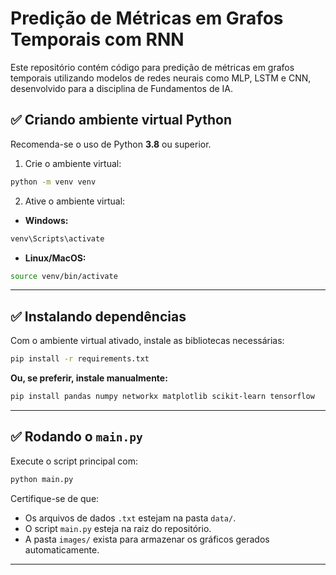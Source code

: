 
# Predição de Métricas em Grafos Temporais com RNN

Este repositório contém código para predição de métricas em grafos temporais utilizando modelos de redes neurais como MLP, LSTM e CNN, desenvolvido para a disciplina de Fundamentos de IA.

## ✅ Criando ambiente virtual Python

Recomenda-se o uso de Python **3.8** ou superior.

1. Crie o ambiente virtual:

```bash
python -m venv venv
```

2. Ative o ambiente virtual:

- **Windows:**

```bash
venv\Scripts\activate
```

- **Linux/MacOS:**

```bash
source venv/bin/activate
```

---

## ✅ Instalando dependências

Com o ambiente virtual ativado, instale as bibliotecas necessárias:

```bash
pip install -r requirements.txt
```

**Ou, se preferir, instale manualmente:**

```bash
pip install pandas numpy networkx matplotlib scikit-learn tensorflow
```

---

## ✅ Rodando o `main.py`

Execute o script principal com:

```bash
python main.py
```

Certifique-se de que:  
- Os arquivos de dados `.txt` estejam na pasta `data/`.  
- O script `main.py` esteja na raiz do repositório.  
- A pasta `images/` exista para armazenar os gráficos gerados automaticamente.

---
